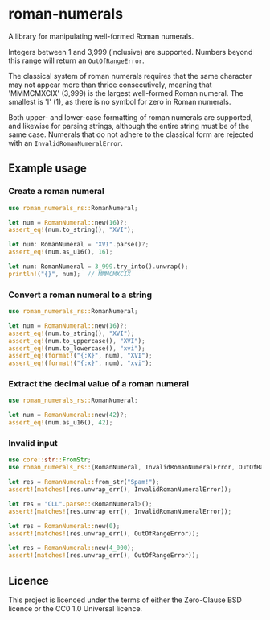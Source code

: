 # roman-numerals

A library for manipulating well-formed Roman numerals.

Integers between 1 and 3,999 (inclusive) are supported.
Numbers beyond this range will return an ``OutOfRangeError``.

The classical system of roman numerals requires that
the same character may not appear more than thrice consecutively,
meaning that 'MMMCMXCIX' (3,999) is the largest well-formed Roman numeral.
The smallest is 'I' (1), as there is no symbol for zero in Roman numerals.

Both upper- and lower-case formatting of roman numerals are supported,
and likewise for parsing strings, 
although the entire string must be of the same case.
Numerals that do not adhere to the classical form are rejected
with an ``InvalidRomanNumeralError``.

## Example usage

### Create a roman numeral

```rust
use roman_numerals_rs::RomanNumeral;

let num = RomanNumeral::new(16)?;
assert_eq!(num.to_string(), "XVI");

let num: RomanNumeral = "XVI".parse()?;
assert_eq!(num.as_u16(), 16);

let num: RomanNumeral = 3_999.try_into().unwrap();
println!("{}", num);  // MMMCMXCIX
```

### Convert a roman numeral to a string

```rust
use roman_numerals_rs::RomanNumeral;

let num = RomanNumeral::new(16)?;
assert_eq!(num.to_string(), "XVI");
assert_eq!(num.to_uppercase(), "XVI");
assert_eq!(num.to_lowercase(), "xvi");
assert_eq!(format!("{:X}", num), "XVI");
assert_eq!(format!("{:x}", num), "xvi");
```

### Extract the decimal value of a roman numeral

```rust
use roman_numerals_rs::RomanNumeral;

let num = RomanNumeral::new(42)?;
assert_eq!(num.as_u16(), 42);
```

### Invalid input

```rust
use core::str::FromStr;
use roman_numerals_rs::{RomanNumeral, InvalidRomanNumeralError, OutOfRangeError};

let res = RomanNumeral::from_str("Spam!");
assert!(matches!(res.unwrap_err(), InvalidRomanNumeralError));

let res = "CLL".parse::<RomanNumeral>();
assert!(matches!(res.unwrap_err(), InvalidRomanNumeralError));

let res = RomanNumeral::new(0);
assert!(matches!(res.unwrap_err(), OutOfRangeError));

let res = RomanNumeral::new(4_000);
assert!(matches!(res.unwrap_err(), OutOfRangeError));
```

## Licence

This project is licenced under the terms of either the Zero-Clause BSD licence
or the CC0 1.0 Universal licence.
